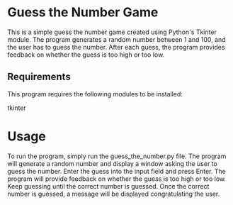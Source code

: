 # Guess the Number Game
This is a simple guess the number game created using Python's Tkinter module. The program generates a random number between 1 and 100, and the user has to guess the number. After each guess, the program provides feedback on whether the guess is too high or too low.

## Requirements
This program requires the following modules to be installed:

tkinter

# Usage
To run the program, simply run the guess_the_number.py file. The program will generate a random number and display a window asking the user to guess the number. Enter the guess into the input field and press Enter. The program will provide feedback on whether the guess is too high or too low. Keep guessing until the correct number is guessed. Once the correct number is guessed, a message will be displayed congratulating the user.



